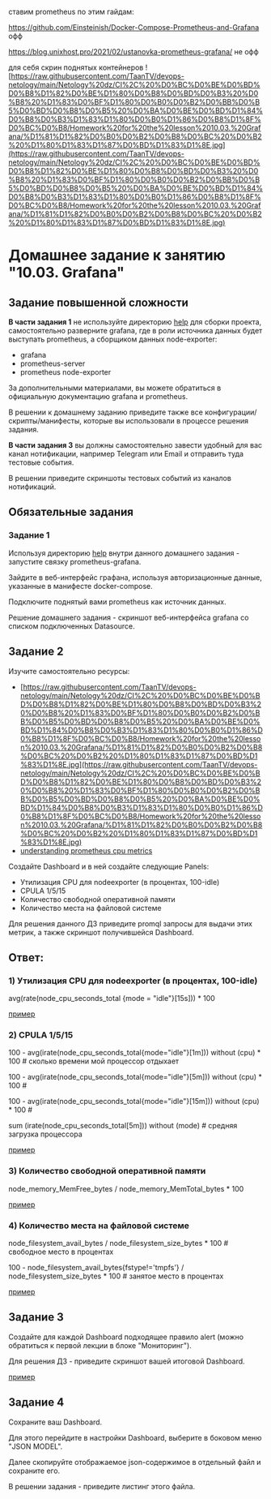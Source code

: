 ставим prometheus по этим гайдам: 

https://github.com/Einsteinish/Docker-Compose-Prometheus-and-Grafana офф 

https://blog.unixhost.pro/2021/02/ustanovka-prometheus-grafana/ не офф


для себя скрин поднятых контейнеров
![https://raw.githubusercontent.com/TaanTV/devops-netology/main/Netology%20dz/CI%2C%20%D0%BC%D0%BE%D0%BD%D0%B8%D1%82%D0%BE%D1%80%D0%B8%D0%BD%D0%B3%20%D0%B8%20%D1%83%D0%BF%D1%80%D0%B0%D0%B2%D0%BB%D0%B5%D0%BD%D0%B8%D0%B5%20%D0%BA%D0%BE%D0%BD%D1%84%D0%B8%D0%B3%D1%83%D1%80%D0%B0%D1%86%D0%B8%D1%8F%D0%BC%D0%B8/Homework%20for%20the%20lesson%2010.03.%20Grafana/%D1%81%D1%82%D0%B0%D0%B2%D0%B8%D0%BC%20%D0%B2%20%D1%80%D1%83%D1%87%D0%BD%D1%83%D1%8E.jpg](https://raw.githubusercontent.com/TaanTV/devops-netology/main/Netology%20dz/CI%2C%20%D0%BC%D0%BE%D0%BD%D0%B8%D1%82%D0%BE%D1%80%D0%B8%D0%BD%D0%B3%20%D0%B8%20%D1%83%D0%BF%D1%80%D0%B0%D0%B2%D0%BB%D0%B5%D0%BD%D0%B8%D0%B5%20%D0%BA%D0%BE%D0%BD%D1%84%D0%B8%D0%B3%D1%83%D1%80%D0%B0%D1%86%D0%B8%D1%8F%D0%BC%D0%B8/Homework%20for%20the%20lesson%2010.03.%20Grafana/%D1%81%D1%82%D0%B0%D0%B2%D0%B8%D0%BC%20%D0%B2%20%D1%80%D1%83%D1%87%D0%BD%D1%83%D1%8E.jpg)

# Домашнее задание к занятию "10.03. Grafana"

## Задание повышенной сложности

**В части задания 1** не используйте директорию [help](./help) для сборки проекта, самостоятельно разверните grafana, где в 
роли источника данных будет выступать prometheus, а сборщиком данных node-exporter:
- grafana
- prometheus-server
- prometheus node-exporter

За дополнительными материалами, вы можете обратиться в официальную документацию grafana и prometheus.

В решении к домашнему заданию приведите также все конфигурации/скрипты/манифесты, которые вы 
использовали в процессе решения задания.

**В части задания 3** вы должны самостоятельно завести удобный для вас канал нотификации, например Telegram или Email
и отправить туда тестовые события.

В решении приведите скриншоты тестовых событий из каналов нотификаций.

## Обязательные задания

### Задание 1
Используя директорию [help](./help) внутри данного домашнего задания - запустите связку prometheus-grafana.

Зайдите в веб-интерфейс графана, используя авторизационные данные, указанные в манифесте docker-compose.

Подключите поднятый вами prometheus как источник данных.

Решение домашнего задания - скриншот веб-интерфейса grafana со списком подключенных Datasource.

## Задание 2
Изучите самостоятельно ресурсы:
- [https://raw.githubusercontent.com/TaanTV/devops-netology/main/Netology%20dz/CI%2C%20%D0%BC%D0%BE%D0%BD%D0%B8%D1%82%D0%BE%D1%80%D0%B8%D0%BD%D0%B3%20%D0%B8%20%D1%83%D0%BF%D1%80%D0%B0%D0%B2%D0%BB%D0%B5%D0%BD%D0%B8%D0%B5%20%D0%BA%D0%BE%D0%BD%D1%84%D0%B8%D0%B3%D1%83%D1%80%D0%B0%D1%86%D0%B8%D1%8F%D0%BC%D0%B8/Homework%20for%20the%20lesson%2010.03.%20Grafana/%D1%81%D1%82%D0%B0%D0%B2%D0%B8%D0%BC%20%D0%B2%20%D1%80%D1%83%D1%87%D0%BD%D1%83%D1%8E.jpg](https://raw.githubusercontent.com/TaanTV/devops-netology/main/Netology%20dz/CI%2C%20%D0%BC%D0%BE%D0%BD%D0%B8%D1%82%D0%BE%D1%80%D0%B8%D0%BD%D0%B3%20%D0%B8%20%D1%83%D0%BF%D1%80%D0%B0%D0%B2%D0%BB%D0%B5%D0%BD%D0%B8%D0%B5%20%D0%BA%D0%BE%D0%BD%D1%84%D0%B8%D0%B3%D1%83%D1%80%D0%B0%D1%86%D0%B8%D1%8F%D0%BC%D0%B8/Homework%20for%20the%20lesson%2010.03.%20Grafana/%D1%81%D1%82%D0%B0%D0%B2%D0%B8%D0%BC%20%D0%B2%20%D1%80%D1%83%D1%87%D0%BD%D1%83%D1%8E.jpg)
- [understanding prometheus cpu metrics](https://www.robustperception.io/understanding-machine-cpu-usage)

Создайте Dashboard и в ней создайте следующие Panels:
- Утилизация CPU для nodeexporter (в процентах, 100-idle)
- CPULA 1/5/15
- Количество свободной оперативной памяти
- Количество места на файловой системе

Для решения данного ДЗ приведите promql запросы для выдачи этих метрик, а также скриншот получившейся Dashboard.

## Ответ:

### 1) Утилизация CPU для nodeexporter (в процентах, 100-idle)
avg(rate(node_cpu_seconds_total {mode = "idle"}[15s])) * 100

 [пример](http://example.com/ "Необязательная подсказка")

### 2) CPULA 1/5/15



100 - avg(irate(node_cpu_seconds_total{mode="idle"}[1m])) without (cpu) * 100 # сколько времени мой процессор отдыхает

100 - avg(irate(node_cpu_seconds_total{mode="idle"}[5m])) without (cpu) * 100 #

100 - avg(irate(node_cpu_seconds_total{mode="idle"}[15m])) without (cpu) * 100 #

sum (irate(node_cpu_seconds_total[5m])) without (mode) # средняя загрузка процессора

[пример](http://example.com/ "Необязательная подсказка")
### 3) Количество свободной оперативной памяти

node_memory_MemFree_bytes / node_memory_MemTotal_bytes * 100

 [пример](http://example.com/ "Необязательная подсказка")
### 4) Количество места на файловой системе

node_filesystem_avail_bytes / node_filesystem_size_bytes * 100  # свободное место в процентах

100 - node_filesystem_avail_bytes{fstype!='tmpfs'} / node_filesystem_size_bytes * 100 # занятое место в процентах

 [пример](http://example.com/ "Необязательная подсказка")



## Задание 3
Создайте для каждой Dashboard подходящее правило alert (можно обратиться к первой лекции в блоке "Мониторинг").

Для решения ДЗ - приведите скриншот вашей итоговой Dashboard.

 [пример](http://example.com/ "Необязательная подсказка")

## Задание 4
Сохраните ваш Dashboard.

Для этого перейдите в настройки Dashboard, выберите в боковом меню "JSON MODEL".

Далее скопируйте отображаемое json-содержимое в отдельный файл и сохраните его.

В решении задания - приведите листинг этого файла.

